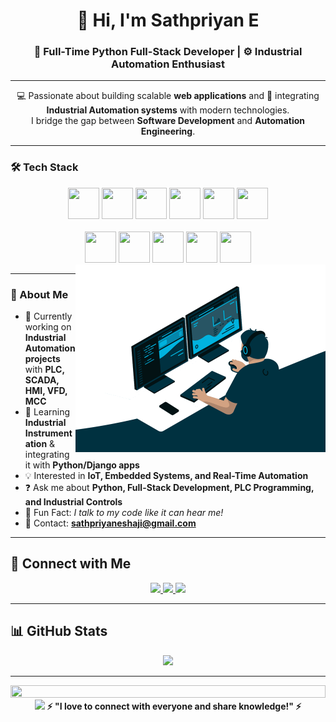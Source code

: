 <div align="center">

# 👋 Hi, I'm **Sathpriyan E**  
### 🚀 Full-Time Python Full-Stack Developer | ⚙️ Industrial Automation Enthusiast  

</div>  

---

<div align="center">

💻 Passionate about building scalable **web applications** and 🤖 integrating **Industrial Automation systems** with modern technologies.  
I bridge the gap between **Software Development** and **Automation Engineering**.

</div>  

---

### 🛠️ Tech Stack  
<div align="center">
  <img src="https://techstack-generator.vercel.app/python-icon.svg" width="50" height="50" />
  <img src="https://techstack-generator.vercel.app/js-icon.svg" width="50" height="50" />
  <img src="https://techstack-generator.vercel.app/react-icon.svg" width="50" height="50" />
  <img src="https://techstack-generator.vercel.app/redux-icon.svg" width="50" height="50" />
  <img src="https://techstack-generator.vercel.app/mysql-icon.svg" width="50" height="50" />
  <img src="https://techstack-generator.vercel.app/github-icon.svg" width="50" height="50" />
</div>  

<br>

<div align="center">
  <img src="https://techstack-generator.vercel.app/aws-icon.svg" width="50" height="50" />
  <img src="https://techstack-generator.vercel.app/prettier-icon.svg" width="50" height="50" />
  <img src="https://techstack-generator.vercel.app/restapi-icon.svg" width="50" height="50" />
  <img src="https://techstack-generator.vercel.app/django-icon.svg" width="50" height="50" />
  <img src="https://techstack-generator.vercel.app/raspberrypi-icon.svg" width="50" height="50" />
</div>  

<img align="right" alt="Coding" width="400" src="https://github.com/supravatm/supravatm/blob/main/src/code.gif">

---

### 🌟 About Me  

- 🔭 Currently working on **Industrial Automation projects** with **PLC, SCADA, HMI, VFD, MCC**  
- 🌱 Learning **Industrial Instrumentation** & integrating it with **Python/Django apps**  
- 💡 Interested in **IoT, Embedded Systems, and Real-Time Automation**  
- ❓ Ask me about **Python, Full-Stack Development, PLC Programming, and Industrial Controls**  
- 🤖 Fun Fact: *I talk to my code like it can hear me!*  
- 📩 Contact: **[sathpriyaneshaji@gmail.com](mailto:sathpriyaneshaji@gmail.com)**  

---



## 🤝 Connect with Me  

<div align="center">
<a href="https://github.com/Sathpriyane123" target="_blank">
<img src="https://img.shields.io/badge/github-%2324292e.svg?&style=for-the-badge&logo=github&logoColor=white" />
</a>
<a href="https://www.linkedin.com/in/sathpriyan-e/" target="_blank">
<img src="https://img.shields.io/badge/linkedin-%231E77B5.svg?&style=for-the-badge&logo=linkedin&logoColor=white" />
</a>
<a href="https://instagram.com/_priyan__77/" target="_blank">
<img src="https://img.shields.io/badge/instagram-%23000000.svg?&style=for-the-badge&logo=instagram&logoColor=red" />
</a>  
</div>  

---

## 📊 GitHub Stats  

<div align="center">
<img src="https://github-readme-stats.vercel.app/api?username=Sathpriyane123&show_icons=true&count_private=true&hide_border=true" />
</div>  

---

<img src="https://i.imgur.com/dBaSKWF.gif" height="20" width="100%">

<div align="center">
<img src="https://media.giphy.com/media/LnQjpWaON8nhr21vNW/giphy.gif" width="60">  
<b>⚡ "I love to connect with everyone and share knowledge!" ⚡</b>
</div>
